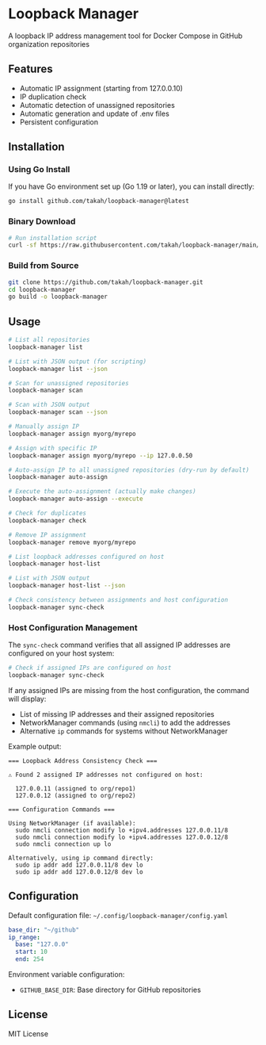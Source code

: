 # Loopback Manager

A loopback IP address management tool for Docker Compose in GitHub organization repositories

## Features

- Automatic IP assignment (starting from 127.0.0.10)
- IP duplication check
- Automatic detection of unassigned repositories
- Automatic generation and update of .env files
- Persistent configuration

## Installation

### Using Go Install
If you have Go environment set up (Go 1.19 or later), you can install directly:
```bash
go install github.com/takah/loopback-manager@latest
```

### Binary Download
```bash
# Run installation script
curl -sf https://raw.githubusercontent.com/takah/loopback-manager/main/scripts/install.sh | bash
```

### Build from Source
```bash
git clone https://github.com/takah/loopback-manager.git
cd loopback-manager
go build -o loopback-manager
```

## Usage

```bash
# List all repositories
loopback-manager list

# List with JSON output (for scripting)
loopback-manager list --json

# Scan for unassigned repositories
loopback-manager scan

# Scan with JSON output
loopback-manager scan --json

# Manually assign IP
loopback-manager assign myorg/myrepo

# Assign with specific IP
loopback-manager assign myorg/myrepo --ip 127.0.0.50

# Auto-assign IP to all unassigned repositories (dry-run by default)
loopback-manager auto-assign

# Execute the auto-assignment (actually make changes)
loopback-manager auto-assign --execute

# Check for duplicates
loopback-manager check

# Remove IP assignment
loopback-manager remove myorg/myrepo

# List loopback addresses configured on host
loopback-manager host-list

# List with JSON output
loopback-manager host-list --json

# Check consistency between assignments and host configuration
loopback-manager sync-check
```

### Host Configuration Management

The `sync-check` command verifies that all assigned IP addresses are configured on your host system:

```bash
# Check if assigned IPs are configured on host
loopback-manager sync-check
```

If any assigned IPs are missing from the host configuration, the command will display:
- List of missing IP addresses and their assigned repositories
- NetworkManager commands (using `nmcli`) to add the addresses
- Alternative `ip` commands for systems without NetworkManager

Example output:
```
=== Loopback Address Consistency Check ===

⚠ Found 2 assigned IP addresses not configured on host:

  127.0.0.11 (assigned to org/repo1)
  127.0.0.12 (assigned to org/repo2)

=== Configuration Commands ===

Using NetworkManager (if available):
  sudo nmcli connection modify lo +ipv4.addresses 127.0.0.11/8
  sudo nmcli connection modify lo +ipv4.addresses 127.0.0.12/8
  sudo nmcli connection up lo

Alternatively, using ip command directly:
  sudo ip addr add 127.0.0.11/8 dev lo
  sudo ip addr add 127.0.0.12/8 dev lo
```

## Configuration

Default configuration file: `~/.config/loopback-manager/config.yaml`

```yaml
base_dir: "~/github"
ip_range:
  base: "127.0.0"
  start: 10
  end: 254
```

Environment variable configuration:
- `GITHUB_BASE_DIR`: Base directory for GitHub repositories

## License

MIT License
